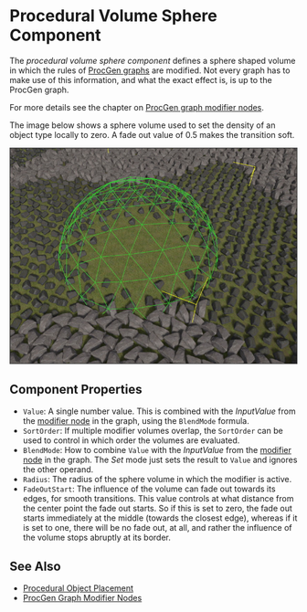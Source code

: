 # Procedural Volume Sphere Component

The *procedural volume sphere component* defines a sphere shaped volume in which the rules of [ProcGen graphs](procgen-graph-asset.md) are modified. Not every graph has to make use of this information, and what the exact effect is, is up to the ProcGen graph.

For more details see the chapter on [ProcGen graph modifier nodes](procgen-graph-modifiers.md).

The image below shows a sphere volume used to set the density of an object type locally to zero. A fade out value of 0.5 makes the transition soft.

![Sphere modifier volume](media/procgen-sphere.jpg)

## Component Properties

* `Value`: A single number value. This is combined with the *InputValue* from the [modifier node](procgen-graph-modifiers.md) in the graph, using the `BlendMode` formula.
* `SortOrder`: If multiple modifier volumes overlap, the `SortOrder` can be used to control in which order the volumes are evaluated.
* `BlendMode`: How to combine `Value` with the *InputValue* from the [modifier node](procgen-graph-modifiers.md) in the graph. The *Set* mode just sets the result to `Value` and ignores the other operand.
* `Radius`: The radius of the sphere volume in which the modifier is active.
* `FadeOutStart`: The influence of the volume can fade out towards its edges, for smooth transitions. This value controls at what distance from the center point the fade out starts. So if this is set to zero, the fade out starts immediately at the middle (towards the closest edge), whereas if it is set to one, there will be no fade out, at all, and rather the influence of the volume stops abruptly at its border.

## See Also

* [Procedural Object Placement](procedural-object-placement.md)
* [ProcGen Graph Modifier Nodes](procgen-graph-modifiers.md)
